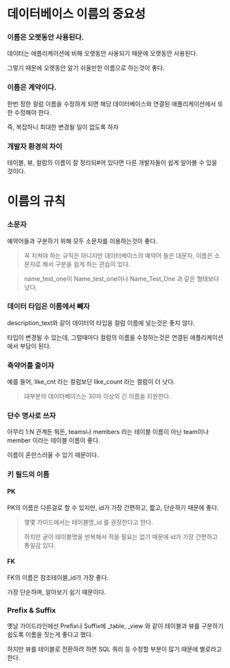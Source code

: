 # 데이터베이스 이름의 중요성

### 이름은 오랫동안 사용된다.

데이터는 애플리케이션에 비해 오랫동안 사용되기 때문에 오랫동안 사용된다.

그렇기 때문에 오랫동안 알기 쉬울만한 이름으로 하는것이 좋다.

### 이름은 계약이다.

한번 정한 컬럼 이름을 수정하게 되면 해당 데이터베이스와 연결된 애플리케이션에서 또한 수정해야 한다.

즉, 복잡하니 최대한 변경될 일이 없도록 하자

### 개발자 환경의 차이

테이블, 뷰, 컬럼의 이름이 잘 정리되#어 있다면 다른 개발자들이 쉽게 알아볼 수 있을 것이다.

# 이름의 규칙

### 소문자

예약어들과 구분하기 위해 모두 소문자를 이용하는것이 좋다.

> 꼭 지켜야 하는 규칙은 아니지만 데이터베이스의 예약어 들은 대문자, 이름은 소문자로 해서 구분을 쉽게 하는 관습이 있다.

> name_test_one이 Name_test_one이나 Name_Test_One 과 같은 형태보다 낫다.

### 데이터 타입은 이름에서 빼자

description_text와 같이 데이터의 타입을 컬럼 이름에 넣는것은 좋지 않다.

타입이 변경될 수 있는데, 그럴때마다 컬럼의 이름을 수정하는것은 연결된 애플리케이션에서 부담이 된다.

### 축약어를 출이자

예를 들어, like_cnt 라는 컬럼보단 like_count 라는 컬럼이 더 낫다.

> 대부분의 데이터베이스는 30자 이상의 긴 이름을 지원한다.

### 단수 명사로 쓰자

아무리 1:N 관계든 뭐든, teams나 members 라는 테이블 이름이 아닌 team이나 member 이라는 테이블 이름이 좋다.

이름이 혼란스러울 수 있기 때문이다.

### 키 필드의 이름

#### PK

PK의 이름은 다른걸로 할 수 있지만, id가 가장 간편하고, 짧고, 단순하기 때문에 좋다.

> 몇몇 가이드에서는 테이블명_id 를 권장한다고 한다.
>
> 하지만 굳이 테이블명을 반복해서 적을 필요는 없기 때문에 id가 가장 간편하고 통일감 있다.

#### FK

FK의 이름은 참조테이블_id가 가장 좋다.

가장 단순하며, 알아보기 쉽기 때문이다.

### Prefix & Suffix

옛날 가이드라인에선 Prefix나 Suffix에 _table, _view 와 같이 테이블과 뷰를 구분하기 쉽도록 이름을 짓는게 좋다고 했다.

하지만 뷰를 테이블로 전환하려 하면 SQL 쿼리 등 수정할 부분이 많기 때문에 별로라고 한다.